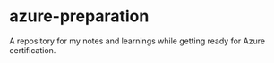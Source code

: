 # azure-preparation
A repository for my notes and learnings while getting ready for Azure certification. 
